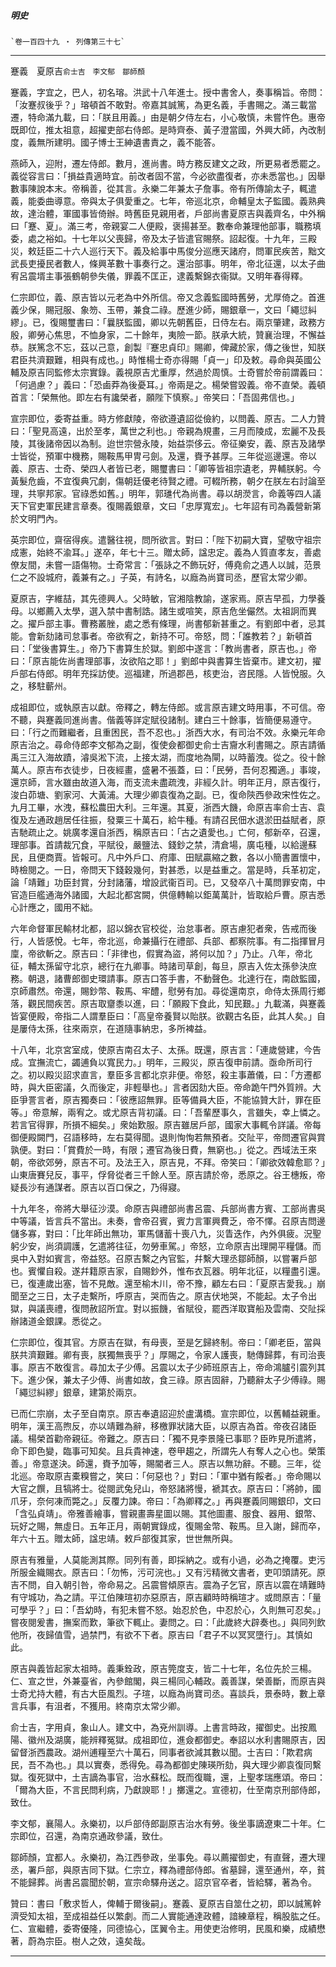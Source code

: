 

##### 明史
	`卷一百四十九 ‧ 列傳第三十七`

* * *

蹇義　夏原吉`俞士吉　李文郁　鄒師顏`

蹇義，字宜之，巴人，初名瑢。洪武十八年進士。授中書舍人，奏事稱旨。帝問：「汝蹇叔後乎？」瑢頓首不敢對。帝嘉其誠篤，為更名義，手書賜之。滿三載當遷，特命滿九載，曰：「朕且用義。」由是朝夕侍左右，小心敬慎，未嘗忤色。惠帝既即位，推太祖意，超擢吏部右侍郎。是時齊泰、黃子澄當國，外興大師，內改制度，義無所建明。國子博士王紳遺書責之，義不能答。

燕師入，迎附，遷左侍郎。數月，進尚書。時方務反建文之政，所更易者悉罷之。義從容言曰：「損益貴適時宜。前改者固不當，今必欲盡復者，亦未悉當也。」因舉數事陳說本末。帝稱善，從其言。永樂二年兼太子詹事。帝有所傳諭太子，輒遣義，能委曲導意。帝與太子俱愛重之。七年，帝巡北京，命輔皇太子監國。義熟典故，達治體，軍國事皆倚辦。時舊臣見親用者，戶部尚書夏原吉與義齊名，中外稱曰「蹇、夏」。滿三考，帝親宴二人便殿，褒揚甚至。數奉命兼理他部事，職務填委，處之裕如。十七年以父喪歸，帝及太子皆遣官賜祭。詔起復。十九年，三殿災，敕廷臣二十六人巡行天下。義及給事中馬俊分巡應天諸府，問軍民疾苦，黜文武長吏擾民者數人，條興革數十事奏行之。還治部事。明年，帝北征還，以太子曲宥呂震壻主事張鶴朝參失儀，罪義不匡正，逮義繫錦衣衞獄。又明年春得釋。

仁宗即位，義、原吉皆以元老為中外所信。帝又念義監國時舊勞，尤厚倚之。首進義少保，賜冠服、象笏、玉帶，兼食二祿。歷進少師，賜銀章一，文曰「繩愆糾繆」。已，復賜璽書曰：「曩朕監國，卿以先朝舊臣，日侍左右。兩京肇建，政務方殷，卿勞心焦思，不恤身家，二十餘年，夷險一節。朕承大統，贊襄治理，不懈益恭。朕篤念不忘，茲以己意，創製『蹇忠貞印』賜卿，俾藏於家，傳之後世，知朕君臣共濟艱難，相與有成也。」時惟楊士奇亦得賜「貞一」印及敕。尋命與英國公輔及原吉同監修太宗實錄。義視原吉尤重厚，然過於周慎。士奇嘗於帝前謂義曰：「何過慮？」義曰：「恐鹵莽為後憂耳。」帝兩是之。楊榮嘗毀義。帝不直榮。義頓首言：「榮無他。即左右有讒榮者，願陛下慎察。」帝笑曰：「吾固弗信也。」

宣宗即位，委寄益重。時方修獻陵，帝欲遵遺詔從儉約，以問義、原吉。二人力贊曰：「聖見高遠，出於至孝，萬世之利也。」帝親為規畫，三月而陵成，宏麗不及長陵，其後諸帝因以為制。迨世宗營永陵，始益崇侈云。帝征樂安，義、原吉及諸學士皆從，預軍中機務，賜鞍馬甲冑弓劍。及還，賚予甚厚。三年從巡邊還。帝以義、原吉、士奇、榮四人者皆已老，賜璽書曰：「卿等皆祖宗遺老，畀輔朕躬。今黃髮危齒，不宜復典冗劇，傷朝廷優老待賢之禮。可輟所務，朝夕在朕左右討論至理，共寧邦家。官祿悉如舊。」明年，郭璡代為尚書。尋以胡濙言，命義等四人議天下官吏軍民建言章奏。復賜義銀章，文曰「忠厚寬宏」。七年詔有司為義營新第於文明門內。

英宗即位，齋宿得疾。遣醫往視，問所欲言。對曰：「陛下初嗣大寶，望敬守祖宗成憲，始終不渝耳。」遂卒，年七十三。贈太師，諡忠定。義為人質直孝友，善處僚友間，未嘗一語傷物。士奇常言：「張詠之不飾玩好，傅堯俞之遇人以誠，范景仁之不設城府，義兼有之。」子英，有詩名，以廕為尚寶司丞，歷官太常少卿。

夏原吉，字維喆，其先德興人。父時敏，官湘陰教諭，遂家焉。原吉早孤，力學養母。以鄉薦入太學，選入禁中書制誥。諸生或喧笑，原吉危坐儼然。太祖詗而異之。擢戶部主事。曹務叢脞，處之悉有條理，尚書郁新甚重之。有劉郎中者，忌其能。會新劾諸司怠事者。帝欲宥之，新持不可。帝怒，問：「誰教若？」新頓首曰：「堂後書算生。」帝乃下書算生於獄。劉郎中遂言：「教尚書者，原吉也。」帝曰：「原吉能佐尚書理部事，汝欲陷之耶！」劉郎中與書算生皆棄市。建文初，擢戶部右侍郎。明年充採訪使。巡福建，所過郡邑，核吏治，咨民隱。人皆悅服。久之，移駐蘄州。

成祖即位，或執原吉以獻。帝釋之，轉左侍郎。或言原吉建文時用事，不可信。帝不聽，與蹇義同進尚書。偕義等詳定賦役諸制。建白三十餘事，皆簡便易遵守。曰：「行之而難繼者，且重困民，吾不忍也。」浙西大水，有司治不效。永樂元年命原吉治之。尋命侍郎李文郁為之副，復使僉都御史俞士吉齎水利書賜之。原吉請循禹三江入海故蹟，濬吳淞下流，上接太湖，而度地為閘，以時蓄洩。從之。役十餘萬人。原吉布衣徒步，日夜經畫，盛暑不張蓋，曰：「民勞，吾何忍獨適。」事竣，還京師，言水雖由故道入海，而支流未盡疏洩，非經久計。明年正月，原吉復行，浚白茆塘、劉家河、大黃浦。大理少卿袁復為之副。已，復命陝西參政宋性佐之。九月工畢，水洩，蘇松農田大利。三年還。其夏，浙西大饑，命原吉率俞士吉、袁復及左通政趙居任往振，發粟三十萬石，給牛種。有請召民佃水退淤田益賦者，原吉馳疏止之。姚廣孝還自浙西，稱原吉曰：「古之遺愛也。」亡何，郁新卒，召還，理部事。首請裁冗食，平賦役，嚴鹽法、錢鈔之禁，清倉場，廣屯種，以給邊蘇民，且便商賈。皆報可。凡中外戶口、府庫、田賦贏縮之數，各以小簡書置懷中，時檢閱之。一日，帝問天下錢穀幾何，對甚悉，以是益重之。當是時，兵革初定，論「靖難」功臣封賞，分封諸藩，增設武衞百司。已，又發卒八十萬問罪安南，中官造巨艦通海外諸國，大起北都宮闕，供億轉輸以鉅萬萬計，皆取給戶曹。原吉悉心計應之，國用不絀。

六年命督軍民輸材北都，詔以錦衣官校從，治怠事者。原吉慮犯者衆，告戒而後行，人皆感悅。七年，帝北巡，命兼攝行在禮部、兵部、都察院事。有二指揮冒月廩，帝欲斬之。原吉曰：「非律也，假實為盜，將何以加？」乃止。八年，帝北征，輔太孫留守北京，總行在九卿事。時諸司草創，每旦，原吉入佐太孫參決庶務。朝退，諸曹郎御史環請事。原吉口答手書，不動聲色。北達行在，南啟監國，京師肅然。帝還，賜鈔幣、鞍馬、牢醴，慰勞有加。尋從還南京，命侍太孫周行鄉落，觀民間疾苦。原吉取齏黍以進，曰：「願殿下食此，知民艱。」九載滿，與蹇義皆宴便殿，帝指二人謂羣臣曰：「高皇帝養賢以貽朕。欲觀古名臣，此其人矣。」自是屢侍太孫，往來兩京，在道隨事納忠，多所裨益。

十八年，北京宮室成，使原吉南召太子、太孫。既還，原吉言：「連歲營建，今告成。宜撫流亡，蠲逋負以寬民力。」明年，三殿災，原吉復申前請。亟命所司行之。初以殿災詔求直言，羣臣多言都北京非便。帝怒，殺主事蕭儀，曰：「方遷都時，與大臣密議，久而後定，非輕舉也。」言者因劾大臣。帝命跪午門外質辨。大臣爭詈言者，原吉獨奏曰：「彼應詔無罪。臣等備員大臣，不能協贊大計，罪在臣等。」帝意解，兩宥之。或尤原吉背初議。曰：「吾輩歷事久，言雖失，幸上憐之。若言官得罪，所損不細矣。」衆始歎服。原吉雖居戶部，國家大事輒令詳議。帝每御便殿闕門，召語移時，左右莫得聞。退則恂恂若無預者。交阯平，帝問遷官與賞孰便。對曰：「賞費於一時，有限；遷官為後日費，無窮也。」從之。西域法王來朝，帝欲郊勞，原吉不可。及法王入，原吉見，不拜。帝笑曰：「卿欲效韓愈耶？」山東唐賽兒反，事平，俘脅從者三千餘人至。原吉請於帝，悉原之。谷王橞叛，帝疑長沙有通謀者。原吉以百口保之，乃得寢。

十九年冬，帝將大舉征沙漠。命原吉與禮部尚書呂震、兵部尚書方賓、工部尚書吳中等議，皆言兵不當出。未奏，會帝召賓，賓力言軍興費乏，帝不懌。召原吉問邊儲多寡，對曰：「比年師出無功，軍馬儲蓄十喪八九，災眚迭作，內外俱疲。況聖躬少安，尚須調護，乞遣將往征，勿勞車駕。」帝怒，立命原吉出理開平糧儲。而吳中入對如賓言，帝益怒。召原吉繫之內官監，幷繫大理丞鄒師顏，以嘗署戶部也。賓懼自殺。遂幷籍原吉家，自賜鈔外，惟布衣瓦器。明年北征，以糧盡引還。已，復連歲出塞，皆不見敵。還至榆木川，帝不豫，顧左右曰：「夏原吉愛我。」崩聞至之三日，太子走繫所，呼原吉，哭而告之。原吉伏地哭，不能起。太子令出獄，與議喪禮，復問赦詔所宜。對以振饑，省賦役，罷西洋取寶船及雲南、交阯採辦諸道金銀課。悉從之。

仁宗即位，復其官。方原吉在獄，有母喪，至是乞歸終制。帝曰：「卿老臣，當與朕共濟艱難。卿有喪，朕獨無喪乎？」厚賜之，令家人護喪，馳傳歸葬，有司治喪事。原吉不敢復言。尋加太子少傅。呂震以太子少師班原吉上，帝命鴻臚引震列其下。進少保，兼太子少傅、尚書如故，食三祿。原吉固辭，乃聽辭太子少傅祿。賜「繩愆糾繆」銀章，建第於兩京。

已而仁宗崩，太子至自南京。原吉奉遺詔迎於盧溝橋。宣宗即位，以舊輔益親重。明年，漢王高煦反，亦以靖難為辭，移檄罪狀諸大臣，以原吉為首。帝夜召諸臣議。楊榮首勸帝親征。帝難之。原吉曰：「獨不見李景隆已事耶？臣昨見所遣將，命下即色變，臨事可知矣。且兵貴神速，卷甲趨之，所謂先人有奪人之心也。榮策善。」帝意遂決。師還，賚予加等，賜閽者三人。原吉以無功辭。不聽。三年，從北巡。帝取原吉橐糗嘗之，笑曰：「何惡也？」對曰：「軍中猶有餒者。」帝命賜以大官之饌，且犒將士。從閱武兔兒山，帝怒諸將慢，褫其衣。原吉曰：「將帥，國爪牙，奈何凍而斃之。」反覆力諫。帝曰：「為卿釋之。」再與蹇義同賜銀印，文曰「含弘貞靖」。帝雅善繪事，嘗親畫壽星圖以賜。其他圖畫、服食、器用、銀幣、玩好之賜，無虛日。五年正月，兩朝實錄成，復賜金幣、鞍馬。旦入謝，歸而卒，年六十五。贈太師，諡忠靖。敕戶部復其家，世世無所與。

原吉有雅量，人莫能測其際。同列有善，即採納之。或有小過，必為之掩覆。吏污所服金織賜衣。原吉曰：「勿怖，污可浣也。」又有污精微文書者，吏叩頭請死。原吉不問，自入朝引咎，帝命易之。呂震嘗傾原吉。震為子乞官，原吉以震在靖難時有守城功，為之請。平江伯陳瑄初亦惡原吉，原吉顧時時稱瑄才。或問原吉：「量可學乎？」曰：「吾幼時，有犯未嘗不怒。始忍於色，中忍於心，久則無可忍矣。」嘗夜閱爰書，撫案而歎，筆欲下輒止。妻問之。曰：「此歲終大辟奏也。」與同列飲他所，夜歸值雪，過禁門，有欲不下者。原吉曰「君子不以冥冥墮行」。其慎如此。

原吉與義皆起家太祖時。義秉銓政，原吉筦度支，皆二十七年，名位先於三楊。仁、宣之世，外兼臺省，內參館閣，與三楊同心輔政。義善謀，榮善斷，而原吉與士奇尤持大體，有古大臣風烈。子瑄，以廕為尚寶司丞。喜談兵，景泰時，數上章言兵事，有沮者，不獲用。終南京太常少卿。

俞士吉，字用貞，象山人。建文中，為兗州訓導。上書言時政，擢御史。出按鳳陽、徽州及湖廣，能辨釋冤獄。成祖即位，進僉都御史。奉詔以水利書賜原吉，因留督浙西農政。湖州逋糧至六十萬石，同事者欲減其數以聞。士吉曰：「欺君病民，吾不為也。」具以實奏，悉得免。尋為都御史陳瑛所劾，與大理少卿袁復同繫獄。復死獄中，土吉謫為事官，治水蘇松。既而復職，還，上聖孝瑞應頌。帝曰：「爾為大臣，不言民問利病，乃獻諛耶！」擲還之。宣德初，仕至南京刑部侍郎，致仕。

李文郁，襄陽人。永樂初，以戶部侍郎副原吉治水有勞。後坐事謫遼東二十年。仁宗即位，召還，為南京通政參議，致仕。

鄒師顏，宜都人。永樂初，為江西參政，坐事免。尋以薦擢御史，有直聲，遷大理丞，署戶部，與原吉同下獄。仁宗立，釋為禮部侍郎。省墓歸，還至通州，卒，貧不能歸葬。尚書呂震聞於朝，宣宗命驛舟送之。詔京官卒者，皆給驛，著為令。

贊曰：書曰「敷求哲人，俾輔于爾後嗣」。蹇義、夏原吉自筮仕之初，即以誠篤幹濟受知太祖，至成祖益任以繁劇。而二人實能通達政體，諳練章程，稱股肱之任。仁、宣繼體，委寄優隆，同德協心，匡翼令主。用使吏治修明，民風和樂，成績懋著，蔚為宗臣。樹人之效，遠矣哉。

* * *

